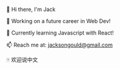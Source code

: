 👋 Hi there, I'm Jack

🔭 Working on a future career in Web Dev!

🌱 Currently learning Javascript with React!

📫 Reach me at: jacksongould@gmail.com

🀄 欢迎说中文
